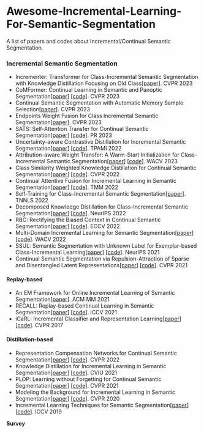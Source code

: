 # Awesome-Incremental-Learning-For-Semantic-Segmentation
A list of papers and codes about Incremental/Continual Semantic Segmentation.

### Incremental Semantic Segmentation

- Incrementer: Transformer for Class-Incremental Semantic Segmentation with Knowledge Distillation Focusing on Old Class[[paper](https://openaccess.thecvf.com/content/CVPR2023/papers/Shang_Incrementer_Transformer_for_Class-Incremental_Semantic_Segmentation_With_Knowledge_Distillation_Focusing_CVPR_2023_paper.pdf)]. CVPR 2023
- CoMFormer: Continual Learning in Semantic and Panoptic Segmentation[[paper](https://arxiv.org/abs/2211.13999)] [[code](https://github.com/fcdl94/CoMFormer)]. CVPR 2023
- Continual Semantic Segmentation with Automatic Memory Sample Selection[[paper](https://arxiv.org/abs/2304.05015)]. CVPR 2023
- Endpoints Weight Fusion for Class Incremental Semantic Segmentation[[paper](https://openaccess.thecvf.com/content/CVPR2023/papers/Xiao_Endpoints_Weight_Fusion_for_Class_Incremental_Semantic_Segmentation_CVPR_2023_paper.pdf)]. CVPR 2023
- SATS: Self-Attention Transfer for Continual Semantic Segmentation[[paper](https://arxiv.org/abs/2203.07667)] [[code](https://github.com/QIU023/SATS_Continual_Semantic_Seg)]. PR 2023 
- Uncertainty-aware Contrastive Distillation for Incremental Semantic Segmentation[[paper](https://arxiv.org/abs/2203.14098)] [[code](https://github.com/ygjwd12345/UCD)]. TPAMI 2022
- Attribution-aware Weight Transfer: A Warm-Start Initialization for Class-Incremental Semantic Segmentation[[paper](https://arxiv.org/abs/2210.07207)] [[code](https://github.com/dfki-av/AWT-for-CISS)]. WACV 2023
- Class Similarity Weighted Knowledge Distillation for Continual Semantic Segmentation[[paper](https://openaccess.thecvf.com/content/CVPR2022/papers/Phan_Class_Similarity_Weighted_Knowledge_Distillation_for_Continual_Semantic_Segmentation_CVPR_2022_paper.pdf)] [[code](https://github.com/HieuPhan33/REMINDER)]. CVPR 2022
- Continual Attentive Fusion for Incremental Learning in Semantic Segmentation[[paper](https://arxiv.org/abs/2202.00432)] [[code](https://github.com/ygjwd12345/CAF)]. TMM 2022
- Self-Training for Class-Incremental Semantic Segmentation[[paper](https://arxiv.org/abs/2012.03362)]. TNNLS 2022
- Decomposed Knowledge Distillation for Class-Incremental Semantic Segmentation[[paper](https://arxiv.org/abs/2210.05941)] [[code](https://github.com/cvlab-yonsei/DKD)]. NeurIPS 2022
- RBC: Rectifying the Biased Context in Continual Semantic Segmentation[[paper](https://arxiv.org/abs/2203.08404)] [[code](https://github.com/sntc129/RBC)]. ECCV 2022
- Multi-Domain Incremental Learning for Semantic Segmentation[[paper](https://arxiv.org/abs/2110.12205)] [[code](https://github.com/prachigarg23/MDIL-SS)]. WACV 2022
- SSUL: Semantic Segmentation with Unknown Label for Exemplar-based Class-Incremental Learning[[paper](https://arxiv.org/abs/2106.11562)] [[code](https://github.com/clovaai/SSUL)]. NeurIPS 2021
- Continual Semantic Segmentation via Repulsion-Attraction of Sparse and Disentangled Latent Representations[[paper](https://arxiv.org/abs/2103.06342)] [[code](https://github.com/LTTM/SDR)]. CVPR 2021


####  Replay-based 

- An EM Framework for Online Incremental Learning of Semantic Segmentation[[paper](https://arxiv.org/abs/2108.03613)]. ACM MM 2021
- RECALL: Replay-based Continual Learning in Semantic Segmentation[[paper](https://arxiv.org/abs/2108.03673)] [[code](https://github.com/LTTM/RECALL)]. ICCV 2021
- iCaRL: Incremental Classifier and Representation Learning[[paper](https://arxiv.org/abs/1611.07725)] [[code](https://github.com/srebuffi/iCaRL)]. CVPR 2017

#### Distillation-based

- Representation Compensation Networks for Continual Semantic Segmentation[[paper](https://arxiv.org/abs/2203.05402)] [[code](https://github.com/zhangchbin/RCIL)]. CVPR 2022
- Knowledge Distillation for Incremental Learning in Semantic Segmentation[[paper](https://arxiv.org/abs/1911.03462)] [[code](https://lttm.dei.unipd.it/paper_data/KDSemantic)]. CVIU 2021
- PLOP: Learning without Forgetting for Continual Semantic Segmentation[[paper](https://arxiv.org/abs/2011.11390)] [[code](https://github.com/fcdl94/MiB)]. CVPR 2021
- Modeling the Background for Incremental Learning in Semantic Segmentation[[paper](https://arxiv.org/abs/2002.00718)] [[code](https://github.com/fcdl94/MiB)]. CVPR 2020
- Incremental Learning Techniques for Semantic Segmentation[[paper](https://arxiv.org/abs/1907.13372)] [[code](https://github.com/LTTM/IL-SemSegm)]. ICCV 2019



**Survey**
